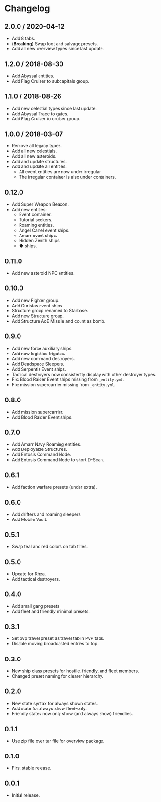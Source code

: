 # Changelog

## 2.0.0 / 2020-04-12

- Add 8 tabs.
- (**Breaking**) Swap loot and salvage presets.
- Add all new overview types since last update.

## 1.2.0 / 2018-08-30

- Add Abyssal entities.
- Add Flag Cruiser to subcapitals group.

## 1.1.0 / 2018-08-26

- Add new celestial types since last update.
- Add Abyssal Trace to gates.
- Add Flag Cruiser to cruiser group.

## 1.0.0 / 2018-03-07

- Remove all legacy types.
- Add all new celestials.
- Add all new asteroids.
- Add and update structures.
- Add and update all entities.
  - All event entities are now under irregular.
  - The irregular container is also under containers.

## 0.12.0

- Add Super Weapon Beacon.
- Add new entities:
  - Event container.
  - Tutorial seekers.
  - Roaming entities.
  - Angel Cartel event ships.
  - Amarr event ships.
  - Hidden Zenith ships.
  - ◆ ships.

## 0.11.0

- Add new asteroid NPC entities.

## 0.10.0

- Add new Fighter group.
- Add Guristas event ships.
- Structure group renamed to Starbase.
- Add new Structure group.
- Add Structure AoE Missile and count as bomb.

## 0.9.0

- Add new force auxiliary ships.
- Add new logistics frigates.
- Add new command destroyers.
- Add Deadspace Sleepers.
- Add Serpentis Event ships.
- Tactical destroyers now consistently display with other destroyer types.
- Fix: Blood Raider Event ships missing from `_entity.yml`.
- Fix: mission supercarrier missing from `_entity.yml`.

## 0.8.0

- Add mission supercarrier.
- Add Blood Raider Event ships.

## 0.7.0

- Add Amarr Navy Roaming entities.
- Add Deployable Structures.
- Add Entosis Command Node.
- Add Entosis Command Node to short D-Scan.

## 0.6.1

- Add faction warfare presets (under extra).

## 0.6.0

- Add drifters and roaming sleepers.
- Add Mobile Vault.

## 0.5.1

- Swap teal and red colors on tab titles.

## 0.5.0

- Update for Rhea.
- Add tactical destroyers.

## 0.4.0

- Add small gang presets.
- Add fleet and friendly minimal presets.

## 0.3.1

- Set pvp travel preset as travel tab in PvP tabs.
- Disable moving broadcasted entries to top.

## 0.3.0

- New ship class presets for hostile, friendly, and fleet members.
- Changed preset naming for clearer hierarchy.

## 0.2.0

- New state syntax for always shown states.
- Add state for always show fleet-only.
- Friendly states now only show (and always show) friendlies.

## 0.1.1

- Use zip file over tar file for overview package.

## 0.1.0

- First stable release.

## 0.0.1

- Initial release.
